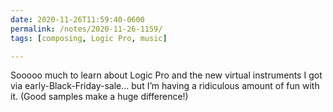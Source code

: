 ```yaml
---
date: 2020-11-26T11:59:40-0600
permalink: /notes/2020-11-26-1159/
tags: [composing, Logic Pro, music]

---
```


Sooooo much to learn about Logic Pro and the new virtual instruments I got via early-Black-Friday-sale… but I’m having a ridiculous amount of fun with it. (Good samples make a huge difference!)
